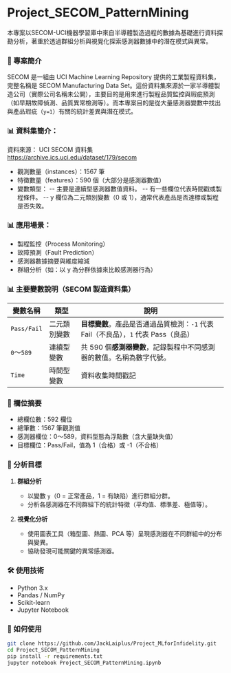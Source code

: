 # Project_SECOM_PatternMining

本專案以SECOM-UCI機器學習庫中來自半導體製造過程的數據為基礎進行資料探勘分析，著重於透過群組分析與視覺化探索感測器數據中的潛在模式與異常。
<br>

### 📌 專案簡介

SECOM 是一組由 UCI Machine Learning Repository 提供的工業製程資料集，完整名稱是 SECOM Manufacturing Data Set。這份資料集來源於一家半導體製造公司（實際公司名稱未公開），主要目的是用來進行製程品質監控與瑕疵預測（如早期故障偵測、品質異常檢測等）。而本專案目的是從大量感測器變數中找出與產品瑕疵（`y=1`）有關的統計差異與潛在模式。
<br>

### 📊 資料集簡介：

資料來源： UCI SECOM 資料集 https://archive.ics.uci.edu/dataset/179/secom
- 觀測數量（instances）：1567 筆
- 特徵數量（features）：590 個（大部分是感測器數值）
- 變數類型：
-- 主要是連續型感測器數值資料。
-- 有一些欄位代表時間戳或製程條件。
-- y 欄位為二元類別變數（0 或 1），通常代表產品是否達標或製程是否失敗。

### 📊 應用場景：

- 製程監控（Process Monitoring）
- 故障預測（Fault Prediction）
- 感測器數據摘要與維度縮減
- 群組分析（如：以 y 為分群依據來比較感測器行為）

### 📊 主要變數說明（SECOM 製造資料集）

| 變數名稱        | 類型     | 說明                                                    |
| ----------- | ------ | ----------------------------------------------------- |
| `Pass/Fail` | 二元類別變數 | **目標變數**。產品是否通過品質檢測：`-1` 代表 Fail（不良品），`1` 代表 Pass（良品） |
| `0`～`589`   | 連續型變數  | 共 590 個**感測器變數**，記錄製程中不同感測器的數值。名稱為數字代號。               |
| `Time`  | 時間型變數  | 資料收集時間戳記                         |

### 🧾 欄位摘要

- 總欄位數：592 欄位
- 總筆數：1567 筆觀測值
- 感測器欄位：0～589，資料型態為浮點數（含大量缺失值）
- 目標欄位：Pass/Fail，值為 1（合格）或 -1（不合格）

### 🎯 分析目標

1. **群組分析**
   - 以變數 `y`（0 = 正常產品，1 = 有缺陷）進行群組分群。
   - 分析各感測器在不同群組下的統計特徵（平均值、標準差、極值等）。

2. **視覺化分析**
   - 使用圖表工具（箱型圖、熱圖、PCA 等）呈現感測器在不同群組中的分布與變異。
   - 協助發現可能關鍵的異常感測器。

### 🛠️ 使用技術

- Python 3.x
- Pandas / NumPy
- Scikit-learn
- Jupyter Notebook

### 🚀 如何使用

```bash
git clone https://github.com/JackLaiplus/Project_MLforInfidelity.git
cd Project_SECOM_PatternMining
pip install -r requirements.txt
jupyter notebook Project_SECOM_PatternMining.ipynb
```

